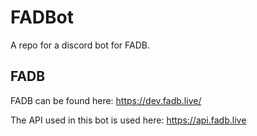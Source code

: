 # FADBot
A repo for a discord bot for FADB.


## FADB
FADB can be found here: https://dev.fadb.live/

The API used in this bot is used here: https://api.fadb.live
